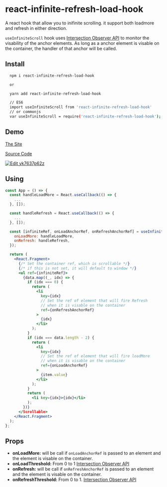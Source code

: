 # react-infinite-refresh-load-hook

A react hook that allow you to inifinite scrolling.
it support both loadmore and refresh in either direction.

`useInfiniteScroll` hook uses [Intersection Observer API](https://developer.mozilla.org/en-US/docs/Web/API/Intersection_Observer_API#Threholds) to monitor the visability of the
anchor elements. As long as a anchor element is visable on the container,
the handler of that anchor will be called.

## Install

```bash
  npm i react-infinite-refresh-load-hook

  or

  yarn add react-infinite-refresh-load-hook

  // ES6
  import useInfiniteScroll from 'react-infinite-refresh-load-hook'
  // or commonjs
  var useInfiniteScroll = require('react-infinite-refresh-load-hook');
```

## Demo

[The Site](https://react-infinite-refresh-load-hook.netlify.app/)

[Source Code](https://github.com/Renfrew/react-infinite-refresh-load-hook-demo)

[![Edit yk7637p62z](https://codesandbox.io/static/img/play-codesandbox.svg)](https://codesandbox.io/s/flamboyant-brahmagupta-69mys)

## Using

```jsx
const App = () => {
  const handleLoadMore = React.useCallback(() => {
    ...
  }, []);

  const handleRefresh = React.useCallback(() => {
    ...
  }, []);

  const [infiniteRef, onLoadAnchorRef, onRefreshAnchorRef] = useInfiniteScroll({
    onLoadMore: handleLoadMore,
    onRefresh: handleRefresh,
  });

  return (
    <React.Fragment>
      {/* Set the container ref, which is scrollable */}
      {/* if this is not set, it will default to window */}
      <ul ref={infiniteRef}>
        {data.map((_, idx) => {
          if (idx === 0) {
            return (
              <li
                key={idx}
                // Set the ref of element that will fire Refresh
                // when it is visable on the container
                ref={onRefreshAnchorRef}
              >
                {idx}
              </li>
            );
          }
          if (idx === data.length - 2) {
            return (
              <li
                key={idx}
                // Set the ref of element that will fire loadMore
                // when it is visable on the container
                ref={onLoadAnchorRef}
              >
                {item.value}
              </li>
            );
          }
          return (
            <li key={idx}>{idx}</li>
          );
        })}
      </Scrollable>
    </React.Fragment>
  );
};
```

## Props

- **onLoadMore:** will be call if `onLoadAnchorRef` is passed to an element and the element is visable on the container.
- **onLoadThreshold:** From 0 to 1 [Intersection Observer API](https://developer.mozilla.org/en-US/docs/Web/API/Intersection_Observer_API#Threholds)
- **onRefresh:** will be call if `onRefreshAnchorRef` is passed to an element and the element is visable on the container.
- **onRefreshThreshold:** From 0 to 1. [Intersection Observer API](https://developer.mozilla.org/en-US/docs/Web/API/Intersection_Observer_API#Threholds)
